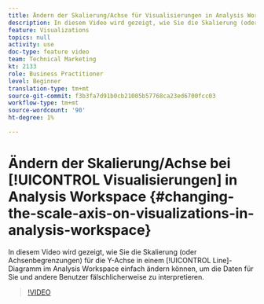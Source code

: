 ```yaml
---
title: Ändern der Skalierung/Achse für Visualisierungen in Analysis Workspace
description: In diesem Video wird gezeigt, wie Sie die Skalierung (oder Achsenbegrenzungen) für die Y-Achse in einem Liniendiagramm in der Analysis Workspace leicht ändern können, um die Daten für Sie und andere zu falsch interpretieren.
feature: Visualizations
topics: null
activity: use
doc-type: feature video
team: Technical Marketing
kt: 2133
role: Business Practitioner
level: Beginner
translation-type: tm+mt
source-git-commit: f3b3fa7d91b0cb21005b57768ca23ed6700fcc03
workflow-type: tm+mt
source-wordcount: '90'
ht-degree: 1%

---
```



# Ändern der Skalierung/Achse bei [!UICONTROL Visualisierungen] in Analysis Workspace {#changing-the-scale-axis-on-visualizations-in-analysis-workspace}

In diesem Video wird gezeigt, wie Sie die Skalierung (oder Achsenbegrenzungen) für die Y-Achse in einem [!UICONTROL Line]-Diagramm im Analysis Workspace einfach ändern können, um die Daten für Sie und andere Benutzer fälschlicherweise zu interpretieren.

>[!VIDEO](https://video.tv.adobe.com/v/24708/?quality=12)
